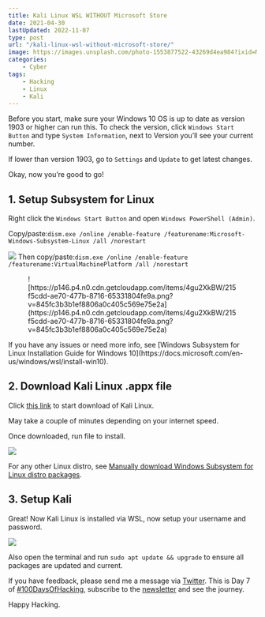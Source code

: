 ```yaml
---
title: Kali Linux WSL WITHOUT Microsoft Store
date: 2021-04-30
lastUpdated: 2022-11-07
type: post
url: "/kali-linux-wsl-without-microsoft-store/"
image: https://images.unsplash.com/photo-1553877522-43269d4ea984?ixid=MnwxNTI0MzJ8MHwxfGFsbHx8fHx8fHx8fDE2MTk3NTQ3Njc&ixlib=rb-1.2.1&fm=jpg&q=85&fit=crop&w=2560&h=1707
categories: 
    - Cyber
tags:
    - Hacking
    - Linux
    - Kali
---
```


<!-- <iframe frameborder="0" height="102px" loading="lazy" scrolling="no" src="https://anchor.fm/mrashleyball/embed/episodes/Kali-Linux-WSL-WITHOUT-Microsoft-Store-e16jqbl" width="400px"></iframe> -->

Before you start, make sure your Windows 10 OS is up to date as version 1903 or higher can run this. To check the version, click `Windows Start Button` and type `System Information`, next to Version you’ll see your current number.

If lower than version 1903, go to `Settings` and `Update` to get latest changes.

Okay, now you’re good to go!

## 1. Setup Subsystem for Linux

Right click the `Windows Start Button` and open `Windows PowerShell (Admin)`. 

Copy/paste:`dism.exe /online /enable-feature /featurename:Microsoft-Windows-Subsystem-Linux /all /norestart`

![](https://p146.p4.n0.cdn.getcloudapp.com/items/6qu8z1bB/8f9f4608-ac82-4471-b5d7-bc63c044ac48.png?v=c18fd8410f0af0f28afc0cd0d1625703)
Then copy/paste:`dism.exe /online /enable-feature /featurename:VirtualMachinePlatform /all /norestart`

<div class="wp-block-image"><figure class="alignleft">![https://p146.p4.n0.cdn.getcloudapp.com/items/4gu2XkBW/215f5cdd-ae70-477b-8716-65331804fe9a.png?v=845fc3b3b1ef8806a0c405c569e75e2a](https://p146.p4.n0.cdn.getcloudapp.com/items/4gu2XkBW/215f5cdd-ae70-477b-8716-65331804fe9a.png?v=845fc3b3b1ef8806a0c405c569e75e2a)</figure></div>If you have any issues or need more info, see [Windows Subsystem for Linux Installation Guide for Windows 10](https://docs.microsoft.com/en-us/windows/wsl/install-win10).

## 2. Download Kali Linux .appx file

Click [this link](https://aka.ms/wsl-kali-linux-new) to start download of Kali Linux.

May take a couple of minutes depending on your internet speed.

Once downloaded, run file to install.

![](https://p146.p4.n0.cdn.getcloudapp.com/items/z8u6bNeJ/a40254fa-9a30-432e-9a2a-5bbaa327ddf1.png?v=4950a902523a3f61c67e9c71429a898e)

For any other Linux distro, see [Manually download Windows Subsystem for Linux distro packages](https://docs.microsoft.com/en-us/windows/wsl/install-manual).

## 3. Setup Kali

Great! Now Kali Linux is installed via WSL, now setup your username and password.

![](https://p146.p4.n0.cdn.getcloudapp.com/items/v1ubWdw2/79ff1fec-1c35-4525-b6c1-5cbf75e37c19.png?v=bfc9fcc2788381a735c97da247465ba6)

Also open the terminal and run `sudo apt update && upgrade` to ensure all packages are updated and current.

If you have feedback, please send me a message via [Twitter](https://go.mrash.co/tw). This is Day 7 of [#100DaysOfHacking](https://mrash.co/100daysofhacking/), subscribe to the [newsletter](https://go.mrash.co/newsletter) and see the journey.

Happy Hacking.